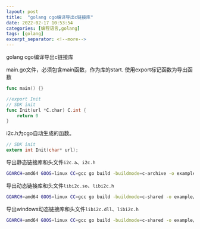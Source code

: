 ```yaml
---
layout: post
title:  "golang cgo编译导出c链接库"
date: 2022-02-17 10:53:54
categories: [编程语言,golang]
tags: [golang]
excerpt_separator: <!--more-->
---
```

golang cgo编译导出c链接库
<!--more-->

main.go文件，必须包含main函数，作为库的start.
使用export标记函数为导出函数
```go
func main() {}

//export Init
// SDK init
func Init(url *C.char) C.int {
    return 0
}
```

i2c.h为cgo自动生成的函数。
```c
// SDK init
extern int Init(char* url);
```

导出静态链接库和头文件`i2c.a`、`i2c.h`
```bash
GOARCH=amd64 GOOS=linux CC=gcc go build -buildmode=c-archive -o example/i2c.a  main.go
```

导出动态链接库和头文件`libi2c.so`、`libi2c.h`
```bash
GOARCH=amd64 GOOS=linux CC=gcc go build -buildmode=c-shared -o example/libi2c.so  main.go
```

导出windows动态链接库和头文件`libi2c.dll`、`libi2c.h`
```bash
GOARCH=amd64 GOOS=linux CC=gcc go build -buildmode=c-shared -o example/libi2c.dll  main.go
```